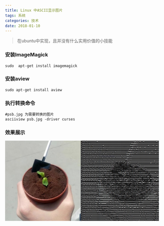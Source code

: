 ```yaml
---
title: Linux 中ASCII显示图片
tags: 系统
categories: 技术
date: 2018-01-10
---
```

> 在ubuntu中实现，且并没有什么实用价值的小技能

### 安装ImageMagick
```shell
sudo  apt-get install imagemagick
```
### 安装aview
```shell
sudo apt-get install aview
```
<!-- more -->
### 执行转换命令
```shell
#psb.jpg 为需要转换的图片
asciiview psb.jpg -driver curses
```

### 效果展示
![](../images/Linux_image_01.jpg)
